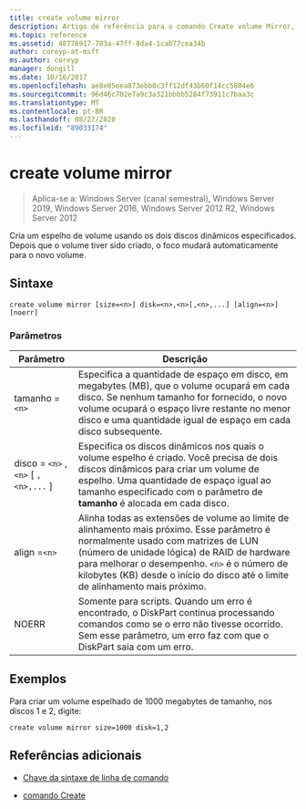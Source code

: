 ```yaml
---
title: create volume mirror
description: Artigo de referência para o comando Create volume Mirror, que cria um espelho de volume usando os dois discos dinâmicos especificados.
ms.topic: reference
ms.assetid: 48776917-783a-47ff-8da4-1cab77cea34b
author: coreyp-at-msft
ms.author: coreyp
manager: dongill
ms.date: 10/16/2017
ms.openlocfilehash: ae8e05eea873ebb8c3ff12df43b60f14cc5804e6
ms.sourcegitcommit: 96d46c702e7a9c3a321bbbb5284f73911c7baa3c
ms.translationtype: MT
ms.contentlocale: pt-BR
ms.lasthandoff: 08/27/2020
ms.locfileid: "89033174"
---
```

# <a name="create-volume-mirror"></a>create volume mirror

> Aplica-se a: Windows Server (canal semestral), Windows Server 2019, Windows Server 2016, Windows Server 2012 R2, Windows Server 2012

Cria um espelho de volume usando os dois discos dinâmicos especificados. Depois que o volume tiver sido criado, o foco mudará automaticamente para o novo volume.

## <a name="syntax"></a>Sintaxe

```
create volume mirror [size=<n>] disk=<n>,<n>[,<n>,...] [align=<n>] [noerr]
```

### <a name="parameters"></a>Parâmetros

| Parâmetro | Descrição |
| --------- | ----------- |
| tamanho =`<n>` | Especifica a quantidade de espaço em disco, em megabytes (MB), que o volume ocupará em cada disco. Se nenhum tamanho for fornecido, o novo volume ocupará o espaço livre restante no menor disco e uma quantidade igual de espaço em cada disco subsequente. |
| disco = `<n>` , `<n>` [ `,<n>,...` ] | Especifica os discos dinâmicos nos quais o volume espelho é criado. Você precisa de dois discos dinâmicos para criar um volume de espelho. Uma quantidade de espaço igual ao tamanho especificado com o parâmetro de **tamanho** é alocada em cada disco. |
| align =`<n>` | Alinha todas as extensões de volume ao limite de alinhamento mais próximo. Esse parâmetro é normalmente usado com matrizes de LUN (número de unidade lógica) de RAID de hardware para melhorar o desempenho. `<n>` é o número de kilobytes (KB) desde o início do disco até o limite de alinhamento mais próximo. |
| NOERR | Somente para scripts. Quando um erro é encontrado, o DiskPart continua processando comandos como se o erro não tivesse ocorrido. Sem esse parâmetro, um erro faz com que o DiskPart saia com um erro. |

## <a name="examples"></a>Exemplos

Para criar um volume espelhado de 1000 megabytes de tamanho, nos discos 1 e 2, digite:

```
create volume mirror size=1000 disk=1,2
```

## <a name="additional-references"></a>Referências adicionais

- [Chave da sintaxe de linha de comando](command-line-syntax-key.md)

- [comando Create](create.md)
